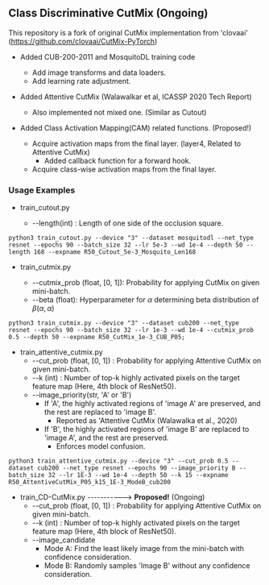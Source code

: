 ## Class Discriminative CutMix (Ongoing)

This repository is a fork of original CutMix implementation from 'clovaai' (https://github.com/clovaai/CutMix-PyTorch)

- Added CUB-200-2011 and MosquitoDL training code
    - Add image transforms and data loaders. 
    - Add learning rate adjustment.

- Added Attentive CutMix (Walawalkar et al, ICASSP 2020 Tech Report)
    - Also implemented not mixed one. (Similar as Cutout)

- Added Class Activation Mapping(CAM) related functions. (Proposed!)
    - Acquire activation maps from the final layer. (layer4, Related to Attentive CutMix)
        - Added callback function for a forward hook.
    - Acquire class-wise activation maps from the final layer.



### Usage Examples

- train_cutout.py

    - --length(int) : Length of one side of the occlusion square. 
```
python3 train_cutout.py --device "3" --dataset mosquitodl --net_type resnet --epochs 90 --batch_size 32 --lr 5e-3 --wd 1e-4 --depth 50 --length 168 --expname R50_Cutout_5e-3_Mosquito_Len168
```

- train_cutmix.py

    - --cutmix_prob (float, [0, 1]): Probability for applying CutMix on given mini-batch.
    - --beta (float): Hyperparameter for $`\alpha`$ determining beta distribution of $`\beta(\alpha, \alpha)`$

```
python3 train_cutmix.py --device "3" --dataset cub200 --net_type resnet --epochs 90 --batch_size 32 --lr 1e-3 --wd 1e-4 --cutmix_prob 0.5 --depth 50 --expname R50_CutMix_1e-3_CUB_P05;

```

- train_attentive_cutmix.py
    - --cut_prob (float, [0, 1]) : Probability for applying Attentive CutMix on given mini-batch.
    - --k (int) : Number of top-k highly activated pixels on the target feature map (Here, 4th block of ResNet50).
    - --image_priority(str, 'A' or 'B')
        - If 'A', the highly activated regions of 'image A' are preserved, and the rest are replaced to 'image B'.
            - Reported as 'Attentive CutMix (Walawalka et al., 2020)
        - If 'B', the highly activated regions of 'image B' are replaced to 'image A', and the rest are preserved.
            - Enforces model confusion. 

```
python3 train_attentive_cutmix.py --device "3" --cut_prob 0.5 --dataset cub200 --net_type resnet --epochs 90 --image_priority B --batch_size 32 --lr 1E-3 --wd 1e-4 --depth 50 --k 15 --expname  R50_AttentiveCutMix_P05_k15_1E-3_ModeB_cub200
```

- train_CD-CutMix.py   ----------->  __Proposed!__ (Ongoing)
    - --cut_prob (float, [0, 1]) : Probability for applying Attentive CutMix on given mini-batch.
    - --k (int) : Number of top-k highly activated pixels on the target feature map (Here, 4th block of ResNet50).
    - --image_candidate
        - Mode A: Find the least likely image from the mini-batch with confidence consideration.
        - Mode B: Randomly samples 'Image B' without any confidence consideration.